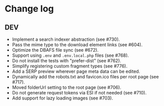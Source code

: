 # Change log

## DEV

 * Implement a search indexer abstraction (see #730).
 * Pass the mime type to the download element links (see #604).
 * Optimize the DBAFS file sync (see #672).
 * Support using `.env` and `.env.local.php` files (see #768).
 * Do not install the tests with "prefer-dist" (see #762).
 * Simplify registering custom fragment types (see #776).
 * Add a SERP preview wherever page meta data can be edited.
 * Dynamically add the robots.txt and favicon.ico files per root page (see #717).
 * Moved folderUrl setting to the root page (see #706).
 * Do not generate request tokens via ESI if not needed (see #710).
 * Add support for lazy loading images (see #703).
